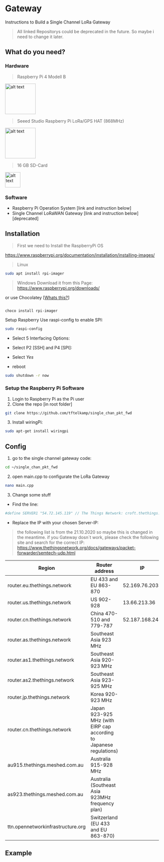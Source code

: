 # Gateway

Instructions to Build a Single Channel LoRa Gateway

> All linked Repositorys could be deprecated in the future. So maybe i need to change it later.  

## What do you need?
### Hardware

> Raspberry Pi 4 Modell B

<img src="https://github.com/darthkali/LoRa_Node_Gateway/blob/main/Assets/Images/raspberryPi_4.jpg" alt="alt text" width="100" >

> Seeed Studio Raspberry Pi LoRa/GPS HAT (868MHz)

<img src="https://github.com/darthkali/LoRa_Node_Gateway/blob/main/Assets/Images/LoRaHAT_RaspberryPi.jpg" alt="alt text" width="100" >

> 16 GB SD-Card

<img src="https://github.com/darthkali/LoRa_Node_Gateway/blob/main/Assets/Images/SD-Card-16.jpg" alt="alt text" width="50" >

### Software

- Raspberry Pi Operation System [link and instruction below]
- Single Channel LoRaWAN Gateway [link and instruction below] [deprecated]



## Installation
> First we need to Install the RaspberryPi OS

https://www.raspberrypi.org/documentation/installation/installing-images/

> Linux
```bash
sudo apt install rpi-imager
```

> Windows
Download it from this Page:
https://www.raspberrypi.org/downloads/

or use Chocolatey [[Whats this?](https://chocolatey.org/why-chocolatey)]
```bash

choco install rpi-imager
```
Setup Raspberry
Use raspi-config to enable SPI:


```bash
sudo raspi-config
```

- Select 5 Interfacing Options:
- Select P2 [SSH] and P4 [SPI]:
- Select *Yes*

- reboot

```bash
sudo shutdown -r now
```

### Setup the Raspberry Pi Software



1) Login to Raspberry Pi as the Pi user
2) Clone the repo [in root folder]
```bash
git clone https://github.com/tftelkamp/single_chan_pkt_fwd
```
3) Install wiringPi:

```bash
sudo apt-get install wiringpi
```


## Config
1) go to the single channel gateway code:

```bash
cd ~/single_chan_pkt_fwd
```

2) open main.cpp to configurate the LoRa Gateway
```bash
nano main.cpp
```

3) Change some stuff
- Find the line:
```bash
#define SERVER1 "54.72.145.119" // The Things Network: croft.thethings.girovito.nl
```

- Replace the IP with your chosen Server-IP:
> the following list is from the 21.10.2020 so maybe this is changed in the meantime. if you Gateway dosn´t work, please check the following site and search for the correct IP: https://www.thethingsnetwork.org/docs/gateways/packet-forwarder/semtech-udp.html

| Region                              | Router address                                                          | IP             |
|-------------------------------------|-------------------------------------------------------------------------|----------------|
| router.eu.thethings.network         | EU 433 and EU 863-870                                                   | 52.169.76.203  |
| router.us.thethings.network         | 	US 902-928                                                            | 13.66.213.36   |
| router.cn.thethings.network         |  China 470-510 and 779-787                                              | 52.187.168.248 |
| router.as.thethings.network         | Southeast Asia 923 MHz                                                  |                |
| router.as1.thethings.network        | Southeast Asia 920-923 MHz                                              |                |
| router.as2.thethings.network        |Southeast Asia 923-925 MHz                                               |                |
| router.jp.thethings.network         | Korea 920-923 MHz                                                       |                |
| router.cn.thethings.network         |  Japan 923-925 MHz (with EIRP cap according to Japanese regulations)    |                |
| au915.thethings.meshed.com.au       |Australia 915-928 MHz                                                    |                |
| as923.thethings.meshed.com.au       | Australia (Southeast Asia 923MHz frequency plan)                        |                |
| ttn.opennetworkinfrastructure.org   |  Switzerland (EU 433 and EU 863-870)                                    |                |




## Example
